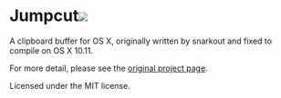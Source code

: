 # Jumpcut<a href="https://travis-ci.org/saagarjha/Jumpcut">![](https://travis-ci.org/saagarjha/Jumpcut.svg?branch=master)</a>
A clipboard buffer for OS X, originally written by snarkout and fixed to compile on OS X 10.11.

For more detail, please see the [original project page](http://jumpcut.sourceforge.net).

Licensed under the MIT license.
